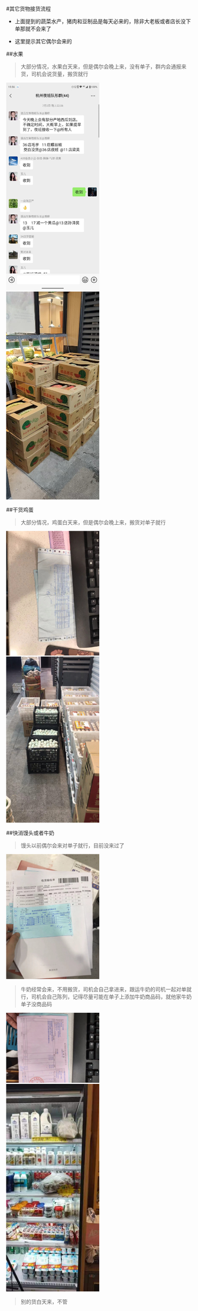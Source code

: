 #其它货物接货流程

* 上面提到的蔬菜水产，猪肉和豆制品是每天必来的，除非大老板或者店长没下单那就不会来了

* 这里提示其它偶尔会来的


##水果

> 大部分情况，水果白天来，但是偶尔会晚上来，没有单子，群内会通报来货，司机会说货量，搬货就行

<img src="../resources/教程西瓜到货群内通知.jpeg" width="50%" >

<img src="../resources/教程西瓜到货.jpeg" width="50%" >

##干货鸡蛋
> 大部分情况，鸡蛋白天来，但是偶尔会晚上来，搬货对单子就行

<img src="../resources/教程干货鸡蛋收货单.jpeg" width="50%" >

<img src="../resources/教程干货鸡蛋到货.jpeg" width="50%" >


##快消馒头或者牛奶
> 馒头以前偶尔会来对单子就行，目前没来过了

<img src="../resources/教程快消馒头收货单.jpeg" width="50%" >

> 牛奶经常会来，不用搬货，司机会自己拿进来，跟运牛奶的司机一起对单就行，司机会自己陈列，记得尽量可能在单子上添加牛奶商品码，就他家牛奶单子没商品码
 
<img src="../resources/教程快消牛奶收货单.jpeg" width="50%" >
<img src="../resources/教程牛奶柜.jpeg" width="50%" >

> 别的货白天来，不管


